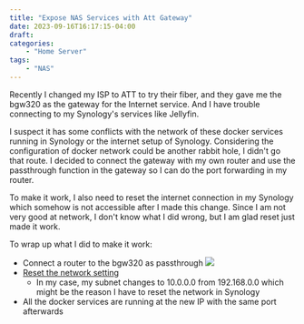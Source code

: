 ```yaml
---
title: "Expose NAS Services with Att Gateway"
date: 2023-09-16T16:17:15-04:00
draft:
categories: 
    - "Home Server"
tags: 
    - "NAS"
---
```


Recently I changed my ISP to ATT to try their fiber, and they gave me the bgw320 as the gateway for the Internet service. And I have trouble connecting to my Synology's services like Jellyfin. 

I suspect it has some conflicts with the network of these docker services running in Synology or the internet setup of Synology. Considering the configuration of docker network could be another rabbit hole, I didn't go that route. I decided to connect the gateway with my own router and use the passthrough function in the gateway so I can do the port forwarding in my router. 

To make it work, I also need to reset the internet connection in my Synology which somehow is not accessible after I made this change. Since I am not very good at network, I don't know what I did wrong,  but I am glad reset just made it work.

To wrap up what I did to make it work:
-   Connect a router to the bgw320 as passthrough 
![](https://i.imgur.com/Jq3PDNO.png)
- [Reset the network setting](https://goabacus.com/how-to-reset-synology-nas-three-ways) 
	- In my case, my subnet changes to 10.0.0.0 from 192.168.0.0 which might be the reason I have to reset the network in Synology
- All the docker services are running at the new IP with the same port afterwards